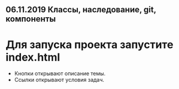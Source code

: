 ## 06.11.2019 Классы, наследование, git, компоненты

# Для запуска проекта запустите index.html
- Кнопки открывают описание темы.  
- Ссылки открывают условия задач.  